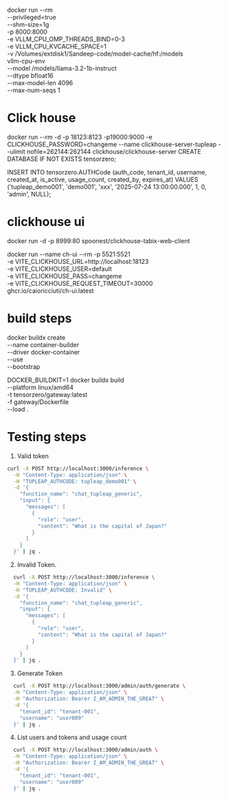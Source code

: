<!-- Command to run VLLM -->
docker run --rm \
    --privileged=true \
    --shm-size=1g \
    -p 8000:8000 \
    -e VLLM_CPU_OMP_THREADS_BIND=0-3 \
    -e VLLM_CPU_KVCACHE_SPACE=1 \
    -v /Volumes/extdisk1/Sandeep-code/model-cache/hf:/models \
    vllm-cpu-env \
    --model /models/llama-3.2-1b-instruct \
    --dtype bfloat16 \
    --max-model-len 4096 \
    --max-num-seqs 1


# Click house
docker run --rm -d -p 18123:8123 -p19000:9000 -e CLICKHOUSE_PASSWORD=changeme --name clickhouse-server-tupleap --ulimit nofile=262144:262144 clickhouse/clickhouse-server
CREATE DATABASE IF NOT EXISTS tensorzero;

INSERT INTO tensorzero.AUTHCode (auth_code, tenant_id, username, created_at, is_active, usage_count, created_by, expires_at) VALUES ('tupleap_demo001', 'demo001', 'xxx', '2025-07-24 13:00:00.000', 1, 0, 'admin', NULL);


# clickhouse ui
docker run -d -p 8999:80 spoonest/clickhouse-tabix-web-client

docker run --name ch-ui --rm -p 5521:5521 \
  -e VITE_CLICKHOUSE_URL=http://localhost:18123 \
  -e VITE_CLICKHOUSE_USER=default \
  -e VITE_CLICKHOUSE_PASS=changeme \
  -e VITE_CLICKHOUSE_REQUEST_TIMEOUT=30000 \
  ghcr.io/caioricciuti/ch-ui:latest





# build steps

docker buildx create \
  --name container-builder \
  --driver docker-container \
  --use \
  --bootstrap



DOCKER_BUILDKIT=1 docker buildx build \
  --platform linux/amd64 \
  -t tensorzero/gateway:latest \
  -f gateway/Dockerfile \
  --load .


# Testing steps
1. Valid token

```bash
curl -X POST http://localhost:3000/inference \
  -H "Content-Type: application/json" \
  -H "TUPLEAP_AUTHCODE: tupleap_demo001" \
  -d '{
    "function_name": "chat_tupleap_generic",
    "input": {
      "messages": [
        {
          "role": "user",
          "content": "What is the capital of Japan?"
        }
      ]
    }
  }' | jq .
  ```

  2. Invalid Token.

```bash
  curl -X POST http://localhost:3000/inference \
  -H "Content-Type: application/json" \
  -H "TUPLEAP_AUTHCODE: Invalid" \
  -d '{
    "function_name": "chat_tupleap_generic",
    "input": {
      "messages": [
        {
          "role": "user",
          "content": "What is the capital of Japan?"
        }
      ]
    }
  }' | jq .
```

3. Generate Token
```bash
  curl -X POST http://localhost:3000/admin/auth/generate \
  -H "Content-Type: application/json" \
  -H "Authorization: Bearer I_AM_ADMIN_THE_GREAT" \
  -d '{
    "tenant_id": "tenant-001",
    "username": "user009"
  }' | jq .
```

4.  List users and tokens and usage count
```bash
  curl -X POST http://localhost:3000/admin/auth \
  -H "Content-Type: application/json" \
  -H "Authorization: Bearer I_AM_ADMIN_THE_GREAT" \
  -d '{
    "tenant_id": "tenant-001",
    "username": "user009"
  }' | jq .
```


